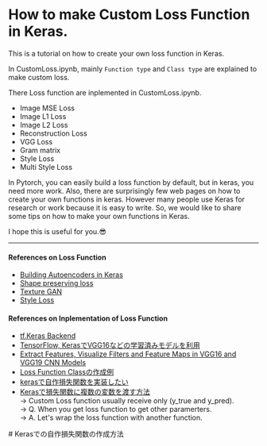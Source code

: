 # How to make Custom Loss Function in Keras.

This is a tutorial on how to create your own loss function in Keras.

In CustomLoss.ipynb, mainly `Function type` and `Class type` are explained to make custom loss.

There Loss function are inplemented in CustomLoss.ipynb.
- Image MSE Loss
- Image L1 Loss
- Image L2 Loss
- Reconstruction Loss
- VGG Loss
- Gram matrix
- Style Loss
- Multi Style Loss

In Pytorch, you can easily build a loss function by default, but in keras, you need more work. Also, there are surprisingly few web pages on how to create your own functions in keras. However many people use Keras for research or work because it is easy to write. So, we would like to share some tips on how to make your own functions in Keras.

I hope this is useful for you.😎


---
#### References on Loss Function
- [Building Autoencoders in Keras](https://blog.keras.io/building-autoencoders-in-keras.html)
- [Shape preserving loss](https://github.com/ZengqiangYan/Shape-preservingLoss/blob/master/Loss.py)
- [Texture GAN](https://github.com/janesjanes/Pytorch-TextureGAN)
- [Style Loss](https://blog.shikoan.com/style-loss/)

#### References on Inplementation of Loss Function
- [tf.Keras Backend](https://www.tensorflow.org/api_docs/python/tf/keras/backend?hl=ja)
- [TensorFlow, KerasでVGG16などの学習済みモデルを利用](https://note.nkmk.me/python-tensorflow-keras-applications-pretrained-models/)
- [Extract Features, Visualize Filters and Feature Maps in VGG16 and VGG19 CNN Models](https://towardsdatascience.com/extract-features-visualize-filters-and-feature-maps-in-vgg16-and-vgg19-cnn-models-d2da6333edd0)
- [Loss Function Classの作成例](https://memo.sugyan.com/entry/2020/02/16/220750)
- [kerasで自作損失関数を実装したい](https://teratail.com/questions/185516)
- [Kerasで損失関数に複数の変数を渡す方法](https://blog.shikoan.com/keras-loss-function-multiple-arguments/)  
→ Custom Loss function usually receive only (y_true and y_pred).  
→ Q. When you get loss function to get other paramerters.  
→ A. Let's wrap the loss function with another function.



\# Kerasでの自作損失関数の作成方法
